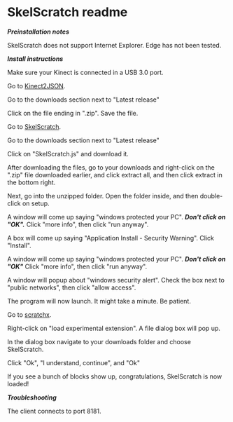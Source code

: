 # SkelScratch readme

***Preinstallation notes***

SkelScratch does not support Internet Explorer. Edge has not been tested.

***Install instructions***

Make sure your Kinect is connected in a USB 3.0 port.

Go to <a href="https://github.com/visor841/Kinect2JSON/releases" target="_blank">Kinect2JSON</a>.

Go to the downloads section next to "Latest release"

Click on the file ending in ".zip". Save the file.

Go to <a href="https://github.com/visor841/SkelScratch/releases" target="_blank">SkelScratch</a>.

Go to the downloads section next to "Latest release"

Click on "SkelScratch.js" and download it.

After downloading the files, go to your downloads and right-click on the ".zip" file downloaded earlier, and click extract all, and then click extract in the bottom right.

Next, go into the unzipped folder. Open the  folder inside, and then double-click on setup.

A window will come up saying "windows protected your PC". ***Don't click on "OK".*** Click "more info", then click "run anyway".

A box will come up saying "Application Install - Security Warning". Click "Install".

A window will come up saying "windows protected your PC". ***Don't click on "OK"*** Click "more info", then click "run anyway".

A window will popup about "windows security alert". Check the box next to "public networks", then click "allow access".

The program will now launch.  It might take a minute. Be patient.

Go to <a href="http://www.scratchx.org/#scratch" target="_blank">scratchx</a>.

Right-click on "load experimental extension". A file dialog box will pop up.

In the dialog box navigate to your downloads folder and choose SkelScratch.

Click "Ok", "I understand, continue", and "Ok"

If you see a bunch of blocks show up, congratulations, SkelScratch is now loaded!

***Troubleshooting***

The client connects to port 8181.